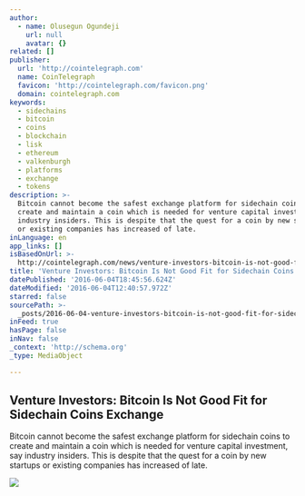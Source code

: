 ```yaml
---
author:
  - name: Olusegun Ogundeji
    url: null
    avatar: {}
related: []
publisher:
  url: 'http://cointelegraph.com'
  name: CoinTelegraph
  favicon: 'http://cointelegraph.com/favicon.png'
  domain: cointelegraph.com
keywords:
  - sidechains
  - bitcoin
  - coins
  - blockchain
  - lisk
  - ethereum
  - valkenburgh
  - platforms
  - exchange
  - tokens
description: >-
  Bitcoin cannot become the safest exchange platform for sidechain coins to
  create and maintain a coin which is needed for venture capital investment, say
  industry insiders. This is despite that the quest for a coin by new startups
  or existing companies has increased of late.
inLanguage: en
app_links: []
isBasedOnUrl: >-
  http://cointelegraph.com/news/venture-investors-bitcoin-is-not-good-fit-for-sidechain-coins-exchange
title: 'Venture Investors: Bitcoin Is Not Good Fit for Sidechain Coins Exchange'
datePublished: '2016-06-04T18:45:56.624Z'
dateModified: '2016-06-04T12:40:57.972Z'
starred: false
sourcePath: >-
  _posts/2016-06-04-venture-investors-bitcoin-is-not-good-fit-for-sidechain-coi.md
inFeed: true
hasPage: false
inNav: false
_context: 'http://schema.org'
_type: MediaObject

---
```

<article style=""><h1>Venture Investors: Bitcoin Is Not Good Fit for Sidechain Coins Exchange</h1><p>Bitcoin cannot become the safest exchange platform for sidechain coins to create and maintain a coin which is needed for venture capital investment, say industry insiders. This is despite that the quest for a coin by new startups or existing companies has increased of late.</p><img src="http://cointelegraph.com/images/725_aHR0cDovL2NvaW50ZWxlZ3JhcGguY29tL3N0b3JhZ2UvdXBsb2Fkcy92aWV3LzU5YmYxNDllYWMzNWYyYTQ2Y2NmM2NiN2Q5NDg0ZGYxLmpwZw==.jpg" /></article>